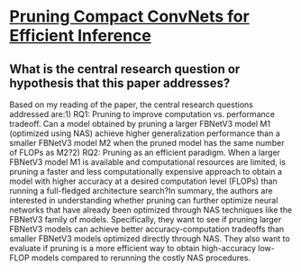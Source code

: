 # [Pruning Compact ConvNets for Efficient Inference](https://arxiv.org/abs/2301.04502v1)

## What is the central research question or hypothesis that this paper addresses?

Based on my reading of the paper, the central research questions addressed are:1) RQ1: Pruning to improve computation vs. performance tradeoff. Can a model obtained by pruning a larger FBNetV3 model M1 (optimized using NAS) achieve higher generalization performance than a smaller FBNetV3 model M2 when the pruned model has the same number of FLOPs as M2?2) RQ2: Pruning as an efficient paradigm. When a larger FBNetV3 model M1 is available and computational resources are limited, is pruning a faster and less computationally expensive approach to obtain a model with higher accuracy at a desired computation level (FLOPs) than running a full-fledged architecture search?In summary, the authors are interested in understanding whether pruning can further optimize neural networks that have already been optimized through NAS techniques like the FBNetV3 family of models. Specifically, they want to see if pruning larger FBNetV3 models can achieve better accuracy-computation tradeoffs than smaller FBNetV3 models optimized directly through NAS. They also want to evaluate if pruning is a more efficient way to obtain high-accuracy low-FLOP models compared to rerunning the costly NAS procedures.
